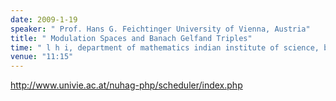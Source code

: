 ```yaml
---
date: 2009-1-19
speaker: " Prof. Hans G. Feichtinger University of Vienna, Austria"
title: " Modulation Spaces and Banach Gelfand Triples"
time: " l h i, department of mathematics indian institute of science, bangalore" 
venue: "11:15"
---
```

http://www.univie.ac.at/nuhag-php/scheduler/index.php
